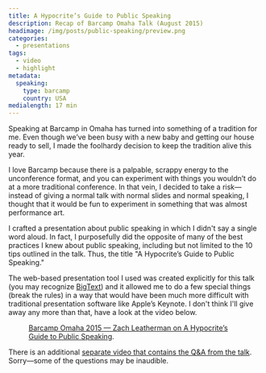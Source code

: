 ```yaml
---
title: A Hypocrite’s Guide to Public Speaking
description: Recap of Barcamp Omaha Talk (August 2015)
headimage: /img/posts/public-speaking/preview.png
categories:
  - presentations
tags:
  - video
  - highlight
metadata:
  speaking:
    type: barcamp
    country: USA
medialength: 17 min
---
```


Speaking at Barcamp in Omaha has turned into something of a tradition for me. Even though we’ve been busy with a new baby and getting our house ready to sell, I made the foolhardy decision to keep the tradition alive this year.

I love Barcamp because there is a palpable, scrappy energy to the unconference format, and you can experiment with things you wouldn’t do at a more traditional conference. In that vein, I decided to take a risk—instead of giving a normal talk with normal slides and normal speaking, I thought that it would be fun to experiment in something that was almost performance art.

I crafted a presentation about public speaking in which I didn't say a single word aloud.  In fact, I purposefully did the opposite of many of the best practices I knew about public speaking, including but not limited to the 10 tips outlined in the talk. Thus, the title "A Hypocrite’s Guide to Public Speaking."

The web-based presentation tool I used was created explicitly for this talk (you may recognize [BigText](/web/bigtext-makes-text-big/)) and it allowed me to do a few special things (break the rules) in a way that would have been much more difficult with traditional presentation software like Apple’s Keynote. I don't think I'll give away any more than that, have a look at the video below.

<figure>
	<div><youtube-lite-player @slug="uH_-_mrksV4" @label="{{ title }}"></youtube-lite-player></div>
	<figcaption><a href="https://www.youtube.com/watch?v=uH_-_mrksV4">Barcamp Omaha 2015 &mdash; Zach Leatherman on A Hypocrite’s Guide to Public Speaking</a>.</figcaption>
</figure>

There is an additional [separate video that contains the Q&A from the talk](https://www.youtube.com/watch?v=CKZNRzKNK70). Sorry—some of the questions may be inaudible.
